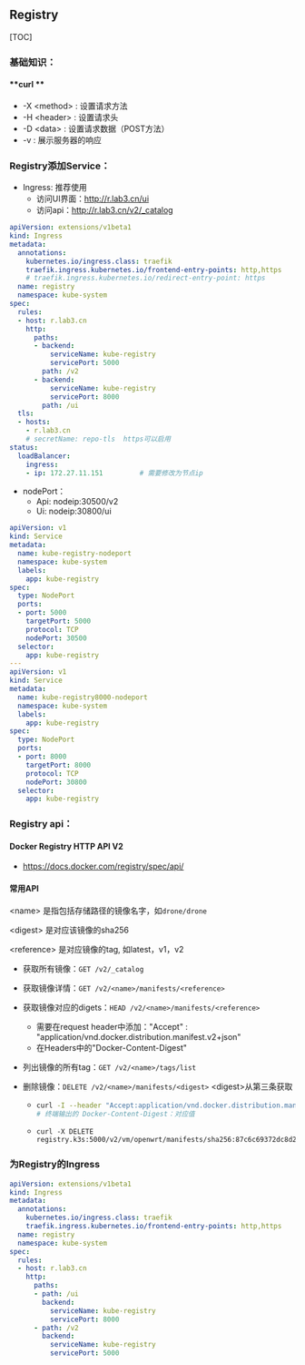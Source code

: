 

## Registry

[TOC]



### 基础知识：

#### **curl **

- -X \<method> : 设置请求方法
- -H \<header> :  设置请求头
- -D \<data> : 设置请求数据（POST方法）
- -v : 展示服务器的响应

### Registry添加Service：

- Ingress: 推荐使用
  - 访问UI界面：http://r.lab3.cn/ui
  - 访问api：http://r.lab3.cn/v2/_catalog

```yaml
apiVersion: extensions/v1beta1
kind: Ingress
metadata:
  annotations:
    kubernetes.io/ingress.class: traefik
    traefik.ingress.kubernetes.io/frontend-entry-points: http,https
    # traefik.ingress.kubernetes.io/redirect-entry-point: https				强制https
  name: registry
  namespace: kube-system
spec:
  rules:
  - host: r.lab3.cn
    http:
      paths:
      - backend:
          serviceName: kube-registry
          servicePort: 5000
        path: /v2
      - backend:
          serviceName: kube-registry
          servicePort: 8000
        path: /ui
  tls:
  - hosts:
    - r.lab3.cn
    # secretName: repo-tls	https可以启用
status:
  loadBalancer:
    ingress:
    - ip: 172.27.11.151			# 需要修改为节点ip
```

- nodePort：
  - Api: nodeip:30500/v2
  - Ui: nodeip:30800/ui

```yaml
apiVersion: v1
kind: Service
metadata:
  name: kube-registry-nodeport
  namespace: kube-system
  labels:
    app: kube-registry
spec:
  type: NodePort     
  ports:
  - port: 5000          
    targetPort: 5000
    protocol: TCP
    nodePort: 30500
  selector:
    app: kube-registry
---
apiVersion: v1
kind: Service
metadata:
  name: kube-registry8000-nodeport
  namespace: kube-system
  labels:
    app: kube-registry
spec:
  type: NodePort      
  ports:
  - port: 8000          
    targetPort: 8000
    protocol: TCP
    nodePort: 30800
  selector:
    app: kube-registry
```

### Registry api：

#### Docker Registry HTTP API V2

- https://docs.docker.com/registry/spec/api/

#### 常用API

\<name> 是指包括存储路径的镜像名字，如`drone/drone`

\<digest> 是对应该镜像的sha256

\<reference> 是对应镜像的tag,  如latest，v1，v2

- 获取所有镜像：`GET /v2/_catalog`

- 获取镜像详情：`GET /v2/<name>/manifests/<reference>`

- 获取镜像对应的digets：`HEAD /v2/<name>/manifests/<reference>` 
  - 需要在request header中添加："Accept" : "application/vnd.docker.distribution.manifest.v2+json"
  - 在Headers中的"Docker-Content-Digest"
  
- 列出镜像的所有tag：`GET /v2/<name>/tags/list`

- 删除镜像：`DELETE /v2/<name>/manifests/<digest>` \<digest>从第三条获取

  - ```bash
    curl -I --header "Accept:application/vnd.docker.distribution.manifest.v2+json" registry.k3s:5000/v2/vm/openwrt/manifests/19.07.3
    # 终端输出的 Docker-Content-Digest：对应值
    ```

  - ```
    curl -X DELETE registry.k3s:5000/v2/vm/openwrt/manifests/sha256:87c6c69372dc8d2bf545b5c119e4b6988d601f0a8e3b6260cac243ed8f63ea91
    ```

    



### 为Registry的Ingress

```yaml
apiVersion: extensions/v1beta1
kind: Ingress
metadata:
  annotations:
    kubernetes.io/ingress.class: traefik
    traefik.ingress.kubernetes.io/frontend-entry-points: http,https
  name: registry
  namespace: kube-system
spec:
  rules:
  - host: r.lab3.cn
    http:
      paths:
      - path: /ui
        backend:
          serviceName: kube-registry
          servicePort: 8000
      - path: /v2
        backend:
          serviceName: kube-registry
          servicePort: 5000
```

